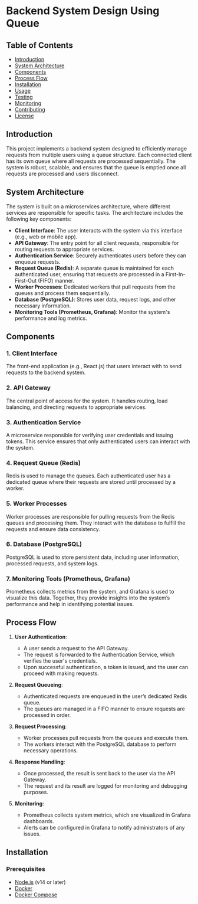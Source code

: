 # Backend System Design Using Queue

## Table of Contents
- [Introduction](#introduction)
- [System Architecture](#system-architecture)
- [Components](#components)
- [Process Flow](#process-flow)
- [Installation](#installation)
- [Usage](#usage)
- [Testing](#testing)
- [Monitoring](#monitoring)
- [Contributing](#contributing)
- [License](#license)

## Introduction
This project implements a backend system designed to efficiently manage requests from multiple users using a queue structure. Each connected client has its own queue where all requests are processed sequentially. The system is robust, scalable, and ensures that the queue is emptied once all requests are processed and users disconnect.

## System Architecture
The system is built on a microservices architecture, where different services are responsible for specific tasks. The architecture includes the following key components:

- **Client Interface**: The user interacts with the system via this interface (e.g., web or mobile app).
- **API Gateway**: The entry point for all client requests, responsible for routing requests to appropriate services.
- **Authentication Service**: Securely authenticates users before they can enqueue requests.
- **Request Queue (Redis)**: A separate queue is maintained for each authenticated user, ensuring that requests are processed in a First-In-First-Out (FIFO) manner.
- **Worker Processes**: Dedicated workers that pull requests from the queues and process them sequentially.
- **Database (PostgreSQL)**: Stores user data, request logs, and other necessary information.
- **Monitoring Tools (Prometheus, Grafana)**: Monitor the system's performance and log metrics.

## Components

### 1. **Client Interface**
The front-end application (e.g., React.js) that users interact with to send requests to the backend system.

### 2. **API Gateway**
The central point of access for the system. It handles routing, load balancing, and directing requests to appropriate services.

### 3. **Authentication Service**
A microservice responsible for verifying user credentials and issuing tokens. This service ensures that only authenticated users can interact with the system.

### 4. **Request Queue (Redis)**
Redis is used to manage the queues. Each authenticated user has a dedicated queue where their requests are stored until processed by a worker.

### 5. **Worker Processes**
Worker processes are responsible for pulling requests from the Redis queues and processing them. They interact with the database to fulfill the requests and ensure data consistency.

### 6. **Database (PostgreSQL)**
PostgreSQL is used to store persistent data, including user information, processed requests, and system logs.

### 7. **Monitoring Tools (Prometheus, Grafana)**
Prometheus collects metrics from the system, and Grafana is used to visualize this data. Together, they provide insights into the system’s performance and help in identifying potential issues.

## Process Flow

1. **User Authentication**: 
   - A user sends a request to the API Gateway.
   - The request is forwarded to the Authentication Service, which verifies the user's credentials.
   - Upon successful authentication, a token is issued, and the user can proceed with making requests.

2. **Request Queueing**: 
   - Authenticated requests are enqueued in the user’s dedicated Redis queue.
   - The queues are managed in a FIFO manner to ensure requests are processed in order.

3. **Request Processing**: 
   - Worker processes pull requests from the queues and execute them.
   - The workers interact with the PostgreSQL database to perform necessary operations.

4. **Response Handling**: 
   - Once processed, the result is sent back to the user via the API Gateway.
   - The request and its result are logged for monitoring and debugging purposes.

5. **Monitoring**: 
   - Prometheus collects system metrics, which are visualized in Grafana dashboards.
   - Alerts can be configured in Grafana to notify administrators of any issues.

## Installation

### Prerequisites
- [Node.js](https://nodejs.org/) (v14 or later)
- [Docker](https://www.docker.com/)
- [Docker Compose](https://docs.docker.com/compose/)
